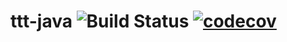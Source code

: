 # ttt-java ![Build Status](https://travis-ci.com/samjones1001/ttt-java.svg?branch=master) [![codecov](https://codecov.io/gh/samjones1001/ttt-java/branch/master/graph/badge.svg)](https://codecov.io/gh/samjones1001/ttt-java)
